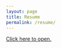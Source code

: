 ```yaml
---
layout: page
title: Resume
permalink: /resume/
---
```


<object data="/resume.pdf" width="740" height="970" type="application/pdf">
  <p><a href="/resume.pdf">Click here to open.</a></p>
</object>
